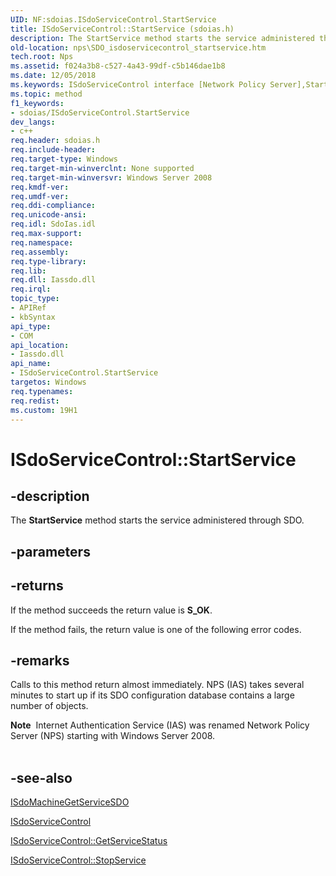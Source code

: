 ```yaml
---
UID: NF:sdoias.ISdoServiceControl.StartService
title: ISdoServiceControl::StartService (sdoias.h)
description: The StartService method starts the service administered through SDO.
old-location: nps\SDO_isdoservicecontrol_startservice.htm
tech.root: Nps
ms.assetid: f024a3b8-c527-4a43-99df-c5b146dae1b8
ms.date: 12/05/2018
ms.keywords: ISdoServiceControl interface [Network Policy Server],StartService method, ISdoServiceControl.StartService, ISdoServiceControl::StartService, StartService, StartService method [Network Policy Server], StartService method [Network Policy Server],ISdoServiceControl interface, _sdo_isdoservicecontrol_startservice, nps.SDO_isdoservicecontrol_startservice, sdo.isdoservicecontrol_startservice, sdoias/ISdoServiceControl::StartService
ms.topic: method
f1_keywords:
- sdoias/ISdoServiceControl.StartService
dev_langs:
- c++
req.header: sdoias.h
req.include-header: 
req.target-type: Windows
req.target-min-winverclnt: None supported
req.target-min-winversvr: Windows Server 2008
req.kmdf-ver: 
req.umdf-ver: 
req.ddi-compliance: 
req.unicode-ansi: 
req.idl: SdoIas.idl
req.max-support: 
req.namespace: 
req.assembly: 
req.type-library: 
req.lib: 
req.dll: Iassdo.dll
req.irql: 
topic_type:
- APIRef
- kbSyntax
api_type:
- COM
api_location:
- Iassdo.dll
api_name:
- ISdoServiceControl.StartService
targetos: Windows
req.typenames: 
req.redist: 
ms.custom: 19H1
---
```


# ISdoServiceControl::StartService


## -description


The 
<b>StartService</b> method starts the service administered through SDO.


## -parameters






## -returns



If the method succeeds the return value is <b>S_OK</b>.

If the method fails, the return value is one of the following error codes.




## -remarks



Calls to this method return almost immediately. NPS (IAS) takes several minutes to start up if its SDO configuration database contains a large number of objects.

<div class="alert"><b>Note</b>  Internet Authentication Service (IAS) was renamed Network Policy Server (NPS) starting with Windows Server 2008.</div>
<div> </div>



## -see-also




<a href="https://docs.microsoft.com/windows/desktop/api/sdoias/nf-sdoias-isdomachine-getservicesdo">ISdoMachineGetServiceSDO</a>



<a href="https://docs.microsoft.com/windows/desktop/api/sdoias/nn-sdoias-isdoservicecontrol">ISdoServiceControl</a>



<a href="https://docs.microsoft.com/windows/desktop/api/sdoias/nf-sdoias-isdoservicecontrol-getservicestatus">ISdoServiceControl::GetServiceStatus</a>



<a href="https://docs.microsoft.com/windows/desktop/api/sdoias/nf-sdoias-isdoservicecontrol-stopservice">ISdoServiceControl::StopService</a>
 

 

